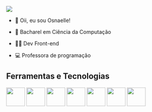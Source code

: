 <a align="center" href="https://www.linkedin.com/in/osnaelle-farias/" target="_blank"><img src="https://img.shields.io/badge/-LinkedIn-%230077B5?style=for-the-badge&logo=linkedin&logoColor=white" target="_blank"></a>

- 👋 Oii, eu sou Osnaelle! 

- 📘 Bacharel em Ciência da Computação
- 👩‍💻 Dev Front-end 
- 💻 Professora de programação 


## Ferramentas e Tecnologias

<span>
<img width="50px" height="50px" src="https://cdn.jsdelivr.net/gh/devicons/devicon/icons/html5/html5-original-wordmark.svg" />
<img width="50px" height="50px" src="https://cdn.jsdelivr.net/gh/devicons/devicon/icons/css3/css3-original-wordmark.svg" />
<img width="50px" height="50px" src="https://cdn.jsdelivr.net/gh/devicons/devicon/icons/javascript/javascript-original.svg" />
<img width="50px" height="50px" src="https://cdn.jsdelivr.net/gh/devicons/devicon/icons/react/react-original.svg" />
<img width="50px" height="50px" src="https://cdn.jsdelivr.net/gh/devicons/devicon/icons/bootstrap/bootstrap-original.svg" />
<img width="50px" height="50px" src="https://cdn.jsdelivr.net/gh/devicons/devicon/icons/nodejs/nodejs-original-wordmark.svg" />
<img width="50px" height="50px" src="https://cdn.jsdelivr.net/gh/devicons/devicon/icons/typescript/typescript-original.svg" />
</span>
          

          






<!---
Osnaelle/Osnaelle is a ✨ special ✨ repository because its `README.md` (this file) appears on your GitHub profile.
You can click the Preview link to take a look at your changes.
--->

